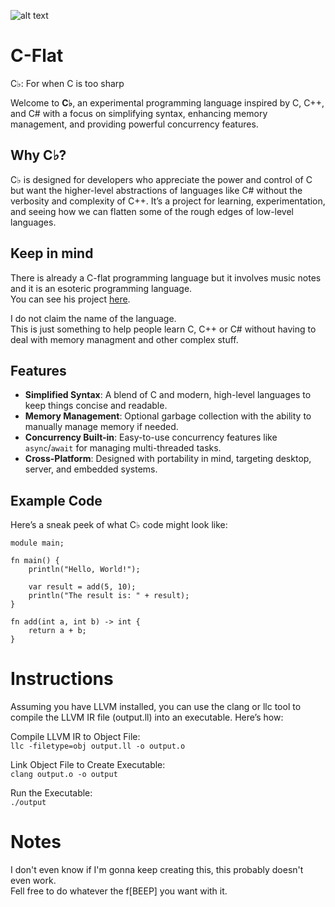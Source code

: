 ![alt text](https://github.com/LuisGloria/C-Flat/blob/main/C%E2%99%AD.png)

# C-Flat
C♭: For when C is too sharp

Welcome to **C♭**, an experimental programming language inspired by C, C++, and C# with a focus on simplifying syntax, enhancing memory management, and providing powerful concurrency features. 

## Why C♭?

C♭ is designed for developers who appreciate the power and control of C but want the higher-level abstractions of languages like C# without the verbosity and complexity of C++. It’s a project for learning, experimentation, and seeing how we can flatten some of the rough edges of low-level languages.

## Keep in mind

There is already a C-flat programming language but it involves music notes and it is an esoteric programming language.<br/>
You can see his project [here](https://github.com/NicksterSand/Cflat).

I do not claim the name of the language.<br/>
This is just something to help people learn C, C++ or C# without having to deal with memory managment and other complex stuff.<br/>

## Features
- **Simplified Syntax**: A blend of C and modern, high-level languages to keep things concise and readable.<br/>
- **Memory Management**: Optional garbage collection with the ability to manually manage memory if needed.<br/>
- **Concurrency Built-in**: Easy-to-use concurrency features like `async`/`await` for managing multi-threaded tasks.<br/>
- **Cross-Platform**: Designed with portability in mind, targeting desktop, server, and embedded systems.<br/>

## Example Code

Here’s a sneak peek of what C♭ code might look like:

```cflat
module main;

fn main() {
    println("Hello, World!");

    var result = add(5, 10);
    println("The result is: " + result);
}

fn add(int a, int b) -> int {
    return a + b;
}
```

# Instructions

Assuming you have LLVM installed, you can use the clang or llc tool to compile the LLVM IR file (output.ll) into an executable. Here’s how:

Compile LLVM IR to Object File:<br/>
```llc -filetype=obj output.ll -o output.o```<br/>

Link Object File to Create Executable:<br/>
```clang output.o -o output```<br/>

Run the Executable:<br/>
```./output```<br/>


# Notes

I don't even know if I'm gonna keep creating this, this probably doesn't even work.<br/>
Fell free to do whatever the f[BEEP] you want with it.
